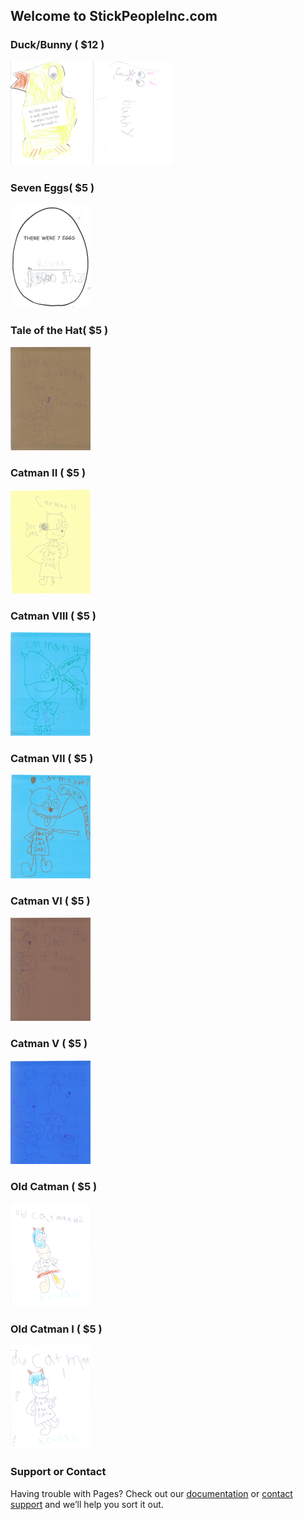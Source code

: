 ## Welcome to StickPeopleInc.com

### Duck/Bunny ( $12 )

[![Duck/Bunny](imgs/tb_duck_bunny.png)](imgs/duck_bunny.png)
[![Bunny/Duck](imgs/tb_bunny_duck.png)](imgs/bunny_duck.png)

### Seven Eggs( $5 )

[![Seven Eggs](imgs/tb_seven_eggs.png)](pdfs/seven_eggs.pdf)

### Tale of the Hat( $5 )

[![Tale of the Hat](imgs/tb_taleofthehat.png)](pdfs/TaleOfTheHat.pdf)

### Catman II ( $5 )

[![Catman II](imgs/tb_catman_two.png)](pdfs/catman_two.pdf)

### Catman VIII ( $5 )

[![Catman VIII](imgs/tb_catman_eight.png)](pdfs/catman_eight.pdf)

### Catman VII ( $5 )

[![Catman VII](imgs/tb_catman_seven.png)](pdfs/catman_seven.pdf)

### Catman VI ( $5 )

[![Catman VI](imgs/tb_catman_six.png)](pdfs/catman_six.pdf)

### Catman V ( $5 )

[![Catman V](imgs/tb_catman_five.png)](pdfs/catman_five.pdf)

### Old Catman ( $5 )

[![Old Catman](imgs/tb_old_catman.png)](pdfs/old_catman.pdf)

### Old Catman I ( $5 )

[![Old Catman](imgs/tb_old_catman_one.png)](pdfs/old_catman_one.pdf)

### Support or Contact

Having trouble with Pages? Check out our [documentation](https://docs.github.com/categories/github-pages-basics/) or [contact support](https://support.github.com/contact) and we’ll help you sort it out.

